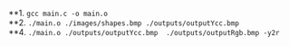 **1. `gcc main.c -o main.o`  
**2. `./main.o ./images/shapes.bmp ./outputs/outputYcc.bmp`  
**4. `./main.o ./outputs/outputYcc.bmp  ./outputs/outputRgb.bmp -y2r`
